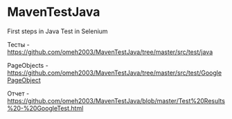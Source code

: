 # MavenTestJava
First steps in Java Test in Selenium

Тесты - https://github.com/omeh2003/MavenTestJava/tree/master/src/test/java

PageObjects - https://github.com/omeh2003/MavenTestJava/tree/master/src/test/GooglePageObject

Отчет  - https://github.com/omeh2003/MavenTestJava/blob/master/Test%20Results%20-%20GoogleTest.html